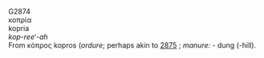 <body>
  <p>G2874<br>  κοπρία  <br> kopria  <br><i>kop-ree‘-ah </i><br>From   κόπρος    kopros   (<i>ordure</i>; perhaps akin to <a href="g2875.htm">2875</a> ; <i>manure:</i> - dung (-hill).<br></p>
 </body>